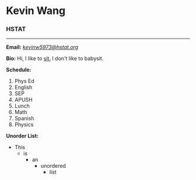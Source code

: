 # __Kevin Wang__

### HSTAT
***
__Email:__
*kevinw5973@hstat.org*

__Bio:__  Hi, I like to [sit.](https://www.google.com/search?q=chair+image&oq=chair+image&aqs=chrome..69i57.1255j0j1&sourceid=chrome&ie=UTF-8)
I don't like to babysit.

__Schedule:__
1. Phys Ed
2. English
3. SEP
4. APUSH
5. Lunch
6. Math
7. Spanish
8. Physics

__Unorder List:__
* This
    * is
        * an
            * unordered
                * list

